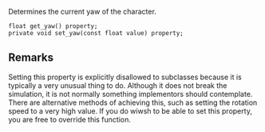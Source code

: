 Determines the current yaw of the character.

```nvgt
float get_yaw() property;
private void set_yaw(const float value) property;
```

## Remarks

Setting this property is explicitly disallowed to subclasses because it is typically a very unusual thing to do. Although it does not break the simulation, it is not normally something implementors should contemplate. There are alternative methods of achieving this, such as setting the rotation speed to a very high value. If you do wiwsh to be able to set this property, you are free to override this function.